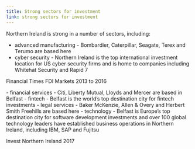 ```yaml
---
title: Strong sectors for investment
link: strong sectors for investment
---
```

Northern Ireland is strong in a number of sectors, including:


- advanced manufacturing - Bombardier, Caterpillar, Seagate, Terex and Terumo are based here
- cyber security - Northern Ireland is the top international investment location for US cyber security firms and is home to companies including Whitehat Security and Rapid 7
<div class="region--small-text"><p>Financial Times FDI Markets 2013 to 2016</p></div>
- financial services - Citi, Liberty Mutual, Lloyds and Mercer are based in Belfast
- fintech - Belfast is the world’s top destination city for fintech investments
- legal services - Baker McKenzie, Allen & Overy and Herbert Smith Freehills are based here
- technology - Belfast is Europe’s top destination city for software development investments and over 100 global technology leaders have established business operations in Northern Ireland, including IBM, SAP and Fujitsu
<div class="region--small-text"><p>Invest Northern Ireland 2017</p></div>
